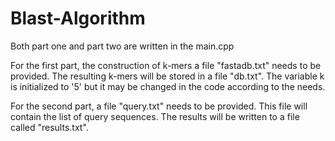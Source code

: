 # Blast-Algorithm

Both part one and part two are written in the main.cpp

For the first part, the construction of k-mers a file "fastadb.txt" needs to be provided. The resulting k-mers will be 
stored in a file "db.txt". The variable k is initialized to '5' but it may be changed in the code according to the needs.

For the second part, a file "query.txt" needs to be provided. This file will contain the list of query sequences. 
The results will be written to a file called "results.txt".
